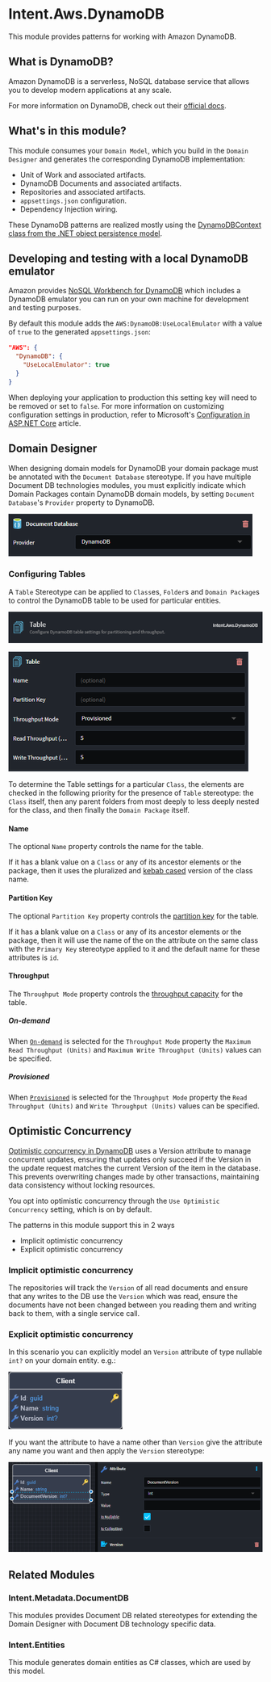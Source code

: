 ﻿# Intent.Aws.DynamoDB

This module provides patterns for working with Amazon DynamoDB.

## What is DynamoDB?

Amazon DynamoDB is a serverless, NoSQL database service that allows you to develop modern applications at any scale.

For more information on DynamoDB, check out their [official docs](https://aws.amazon.com/dynamodb/).

## What's in this module?

This module consumes your `Domain Model`, which you build in the `Domain Designer` and generates the corresponding DynamoDB implementation:

- Unit of Work and associated artifacts.
- DynamoDB Documents and associated artifacts.
- Repositories and associated artifacts.
- `appsettings.json` configuration.
- Dependency Injection wiring.

These DynamoDB patterns are realized mostly using the [DynamoDBContext class from the .NET object persistence model](https://docs.aws.amazon.com/amazondynamodb/latest/developerguide/DotNetDynamoDBContext.html).

## Developing and testing with a local DynamoDB emulator

Amazon provides [NoSQL Workbench for DynamoDB](https://docs.aws.amazon.com/amazondynamodb/latest/developerguide/workbench.html) which includes a DynamoDB emulator you can run on your own machine for development and testing purposes.

By default this module adds the `AWS:DynamoDB:UseLocalEmulator` with a value of `true` to the generated `appsettings.json`:

```json
"AWS": {
  "DynamoDB": {
    "UseLocalEmulator": true
  }
}
```

When deploying your application to production this setting key will need to be removed or set to `false`. For more information on customizing configuration settings in production, refer to Microsoft's [Configuration in ASP.NET Core](https://learn.microsoft.com/aspnet/core/fundamentals/configuration) article.

## Domain Designer

When designing domain models for DynamoDB your domain package must be annotated with the `Document Database` stereotype. If you have multiple Document DB technologies modules, you must explicitly indicate which Domain Packages contain DynamoDB domain models, by setting `Document Database`'s `Provider` property to DynamoDB.

![Configure DynamoDB provider](images/db-provider-dynamodb.png)

### Configuring Tables

A `Table` Stereotype can be applied to `Class`es, `Folder`s and `Domain Package`s to control the DynamoDB table to be used for particular entities.

![The Table Stereotype in the Apply Stereotypes dialog](images/table-stereotype-selection.png)

![The Table Stereotype once applied](images/table-stereotype.png)

To determine the Table settings for a particular `Class`, the elements are checked in the following priority for the presence of `Table` stereotype: the `Class` itself, then any parent folders from most deeply to less deeply nested for the class, and then finally the `Domain Package` itself.

#### Name

The optional `Name` property controls the name for the table.

If it has a blank value on a `Class` or any of its ancestor elements or the package, then it uses the pluralized and [kebab cased](https://developer.mozilla.org/en-US/docs/Glossary/Kebab_case) version of the class name.

#### Partition Key

The optional `Partition Key` property controls the [partition key](https://docs.aws.amazon.com/amazondynamodb/latest/developerguide/HowItWorks.Partitions.html#HowItWorks.Partitions.SimpleKey) for the table.

If it has a blank value on a `Class` or any of its ancestor elements or the package, then it will use the name of the on the attribute on the same class with the `Primary Key` stereotype applied to it and the default name for these attributes is `id`.

#### Throughput

The `Throughput Mode` property controls the [throughput capacity](https://docs.aws.amazon.com/amazondynamodb/latest/developerguide/capacity-mode.html) for the table.

##### On-demand

When [`On-demand`](https://docs.aws.amazon.com/amazondynamodb/latest/developerguide/on-demand-capacity-mode.html) is selected for the `Throughput Mode` property the `Maximum Read Throughput (Units)` and `Maximum Write Throughput (Units)` values can be specified.

##### Provisioned

When [`Provisioned`](https://docs.aws.amazon.com/amazondynamodb/latest/developerguide/provisioned-capacity-mode.html) is selected for the `Throughput Mode` property the `Read Throughput (Units)` and `Write Throughput (Units)` values can be specified.

## Optimistic Concurrency

[Optimistic concurrency in DynamoDB](https://docs.aws.amazon.com/amazondynamodb/latest/developerguide/DynamoDBContext.VersionSupport.html) uses a Version attribute to manage concurrent updates, ensuring that updates only succeed if the Version in the update request matches the current Version of the item in the database. This prevents overwriting changes made by other transactions, maintaining data consistency without locking resources.

You opt into optimistic concurrency through the  `Use Optimistic Concurrency` setting, which is on by default.

 The patterns in this module support this in 2 ways

- Implicit optimistic concurrency
- Explicit optimistic concurrency

### Implicit optimistic concurrency

The repositories will track the `Version` of all read documents and ensure that any writes to the DB use the `Version` which was read, ensure the documents have not been changed between you reading them and writing back to them, with a single service call.

### Explicit optimistic concurrency

In this scenario you can explicitly model an `Version` attribute of type nullable `int?` on your domain entity. e.g.:

![Entity with optimistic concurrency](images/explicit-optimistic-concurrency.png)

If you want the attribute to have a name other than `Version` give the attribute any name you want and then apply the `Version` stereotype:

![Entity with optimistic concurrency and version attribute with custom name](images/explicit-optimistic-concurrency-version-stereotype.png)

## Related Modules

### Intent.Metadata.DocumentDB

This modules provides Document DB related stereotypes for extending the Domain Designer with Document DB technology specific data.

### Intent.Entities

This module generates domain entities as C# classes, which are used by this model.

